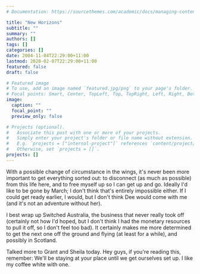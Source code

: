 ```yaml
---
# Documentation: https://sourcethemes.com/academic/docs/managing-content/

title: "New Horizons"
subtitle: ""
summary: ""
authors: []
tags: []
categories: []
date: 2004-11-04T22:29:00+11:00
lastmod: 2020-02-07T22:29:00+11:00
featured: false
draft: false

# Featured image
# To use, add an image named `featured.jpg/png` to your page's folder.
# Focal points: Smart, Center, TopLeft, Top, TopRight, Left, Right, BottomLeft, Bottom, BottomRight.
image:
  caption: ""
  focal_point: ""
  preview_only: false

# Projects (optional).
#   Associate this post with one or more of your projects.
#   Simply enter your project's folder or file name without extension.
#   E.g. `projects = ["internal-project"]` references `content/project/deep-learning/index.md`.
#   Otherwise, set `projects = []`.
projects: []
---
```

With a possible change of circumstance in the wings, it's never been more important to get everything sorted out: to disconnect (as much as possible) from this life here, and to free myself up so I can get up and go. Ideally I'd like to be gone by March; I don't think that's entirely impossible either. If I could get ready earlier, I would, but I don't think Dee would come with me (and it's not an adventure without her).

I best wrap up Switched Australia, the business that never really took off (certainly not how I'd hoped, but I don't think I had the monetary resources to pull it off, so I don't feel too bad). It certainly makes me more determined to get the next one off the ground and flying (at least for a while), and possibly in Scotland.

Talked more to Grant and Sheila today. Hey guys, if you're reading this, remember: We'll be staying at your place until we get ourselves set up. I like my coffee white with one.
